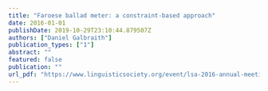 ```yaml
---
title: "Faroese ballad meter: a constraint-based approach"
date: 2016-01-01
publishDate: 2019-10-29T23:10:44.879507Z
authors: ["Daniel Galbraith"]
publication_types: ["1"]
abstract: ""
featured: false
publication: ""
url_pdf: "https://www.linguisticsociety.org/event/lsa-2016-annual-meeting"
---
```


